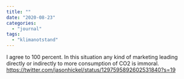 ```yaml
---
title: ""
date: "2020-08-23"
categories: 
  - "journal"
tags: 
  - "klimanotstand"
---
```


I agree to 100 percent. In this situation any kind of marketing leading directly or indirectly to more consumption of CO2 is immoral. https://twitter.com/jasonhickel/status/1297595892602531840?s=19
